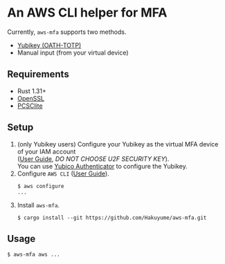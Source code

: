 # An AWS CLI helper for MFA

Currently, `aws-mfa` supports two methods.
- [Yubikey (OATH-TOTP)](https://developers.yubico.com/OATH/)
- Manual input (from your virtual device)

## Requirements
- Rust 1.31+
- [OpenSSL](https://www.openssl.org/)
- [PCSClite](https://pcsclite.apdu.fr/)

## Setup
1. (only Yubikey users) Configure your Yubikey as the virtual MFA device of your IAM account  
    ([User Guide](https://docs.aws.amazon.com/IAM/latest/UserGuide/id_credentials_mfa_enable_virtual.html#enable-virt-mfa-for-iam-user), *DO NOT CHOOSE U2F SECURITY KEY*).  
    You can use [Yubico Authenticator](https://developers.yubico.com/yubioath-desktop/) to configure the Yubikey.
1. Configure `AWS CLI` ([User Guide](https://docs.aws.amazon.com/cli/latest/userguide/cli-chap-configure.html#cli-quick-configuration)).
    ```
    $ aws configure
    ...
    ```
1. Install `aws-mfa`.
    ```
    $ cargo install --git https://github.com/Hakuyume/aws-mfa.git
    ```

## Usage
```
$ aws-mfa aws ...
```

